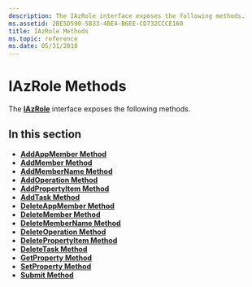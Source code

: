 ```yaml
---
description: The IAzRole interface exposes the following methods.
ms.assetid: 2BE5D590-5B33-4BE4-B6EE-CD732CCCE160
title: IAzRole Methods
ms.topic: reference
ms.date: 05/31/2018
---
```


# IAzRole Methods

The [**IAzRole**](/windows/desktop/api/Azroles/nn-azroles-iazrole) interface exposes the following methods.

## In this section

-   [**AddAppMember Method**](/windows/desktop/api/Azroles/nf-azroles-iazrole-addappmember)
-   [**AddMember Method**](/windows/desktop/api/Azroles/nf-azroles-iazrole-addmember)
-   [**AddMemberName Method**](/windows/desktop/api/Azroles/nf-azroles-iazrole-addmembername)
-   [**AddOperation Method**](/windows/desktop/api/Azroles/nf-azroles-iazrole-addoperation)
-   [**AddPropertyItem Method**](/windows/desktop/api/Azroles/nf-azroles-iazrole-addpropertyitem)
-   [**AddTask Method**](/windows/desktop/api/Azroles/nf-azroles-iazrole-addtask)
-   [**DeleteAppMember Method**](/windows/desktop/api/Azroles/nf-azroles-iazrole-deleteappmember)
-   [**DeleteMember Method**](/windows/desktop/api/Azroles/nf-azroles-iazrole-deletemember)
-   [**DeleteMemberName Method**](/windows/desktop/api/Azroles/nf-azroles-iazrole-deletemembername)
-   [**DeleteOperation Method**](/windows/desktop/api/Azroles/nf-azroles-iazrole-deleteoperation)
-   [**DeletePropertyItem Method**](/windows/desktop/api/Azroles/nf-azroles-iazrole-deletepropertyitem)
-   [**DeleteTask Method**](/windows/desktop/api/Azroles/nf-azroles-iazrole-deletetask)
-   [**GetProperty Method**](/windows/desktop/api/Azroles/nf-azroles-iazrole-getproperty)
-   [**SetProperty Method**](/windows/desktop/api/Azroles/nf-azroles-iazrole-setproperty)
-   [**Submit Method**](/windows/desktop/api/Azroles/nf-azroles-iazrole-submit)

 

 



